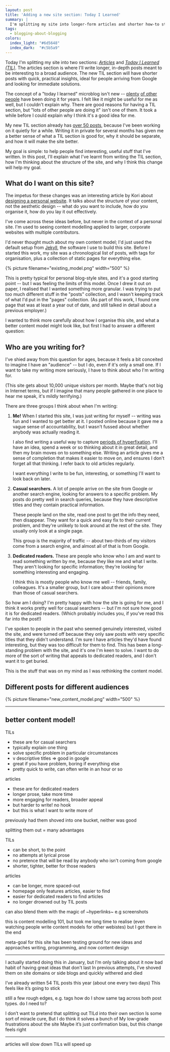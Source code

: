 ```yaml
---
layout: post
title: 'Adding a new site section: Today I Learned'
summary: |
  I'm splitting my site into longer-form articles and shorter how-to style posts, which I hope will make the site better for everyone.
tags:
  - blogging-about-blogging
colors:
  index_light: "#6d5648"
  index_dark:  "#c5b5a9"
---
```

Today I'm splitting my site into two sections: [*Articles*](/articles/) and [*Today I Learned (TIL)*](/til/).
The articles section is where I'll write longer, in-depth posts meant to be interesting to a broad audience.
The new TIL section will have shorter posts with quick, practical insights, ideal for people arriving from Google and looking for immediate solutions.

The concept of a "today I learned" microblog isn't new -- [plenty][simonwillison] [of other][jbranchaud] [people][github] have been doing it for years.
I felt like it might be useful for me as well, but I couldn't explain why.
There are good reasons for having a TIL section, but "lots of other people are doing it" isn't one of them.
It took a while before I could explain why I think it's a good idea for me. 

My new TIL section already has [over 50 posts](/til/), because I've been working on it quietly for a while.
Writing it in private for several months has given me a better sense of what a TIL section is good for, why it should be separate, and how it will make the site better.

My goal is simple: to help people find interesting, useful stuff that I've written.
In this post, I'll explain what I've learnt from writing the TIL section, how I'm thinking about the structure of the site, and why I think this change will help my goal.

[simonwillison]: https://til.simonwillison.net/
[jbranchaud]: https://github.com/jbranchaud/til
[github]: https://github.com/search?type=repositories&q=today+i+learned

## What do I want on this site?

The impetus for these changes was an interesting article by Kori about [designing a personal website][melankorin].
It talks about the structure of your content, not the aesthetic design -- what do you want to include, how do you organise it, how do you lay it out effectively.

I've come across these ideas before, but never in the context of a personal site.
I'm used to seeing content modelling applied to larger, corporate websites with multiple contributors.

I'd never thought much about my own content model; I'd just used the default setup from [Jekyll], the software I use to build this site.
Before I started this work, my site was a chronological list of posts, with tags for organisation, plus a collection of static pages for everything else.

{%
  picture
  filename="existing_model.png"
  width="500"
%}

This is pretty typical for personal blog-style sites, and it's a good starting point -- but I was feeling the limits of this model.
Once I drew it out on paper, I realised that I wanted something more granular.
I was trying to put too much different stuff in the "posts" collection, and I wasn't keeping track of what I'd put in the "pages" collection.
(As part of this work, I found one page that was at least a year out of date, and still talked in detail about a previous employer.)

I wanted to think more carefully about how I organise this site, and what a better content model might look like, but first I had to answer a different question:

[Jekyll]: https://jekyllrb.com/
[melankorin]: https://melankorin.net/blog/2023/06/19/

## Who are you writing for?

I've shied away from this question for ages, because it feels a bit conceited to imagine I have an "audience" -- but I do, even if it's only a small one.
If I want to take my writing more seriously, I have to think about who I'm writing for.

(This site gets about 10,000 unique visitors per month.
Maybe that's not big in Internet terms, but if I imagine that many people gathered in one place to hear me speak, it's mildly terrifying.)

There are three groups I think about when I'm writing:

1.  **Me!**
    When I started this site, I was just writing for myself -- writing was fun and I wanted to get better at it.
    I posted online because it gave me a vague sense of accountability, but I wasn't fussed about whether anybody was actually reading it.
    
    I also find writing a useful way to capture [periods of hyperfixation][hyperfixation].
    I'll have an idea, spend a week or so thinking about it in great detail, and then my brain moves on to something else.
    Writing an article gives me a sense of completion that makes it easier to move on, and ensures I don't forget all that thinking.
    I refer back to old articles regularly.
    
    I want everything I write to be fun, interesting, or something I'll want to look back on later.

2.  **Casual searchers.**
    A lot of people arrive on the site from Google or another search engine, looking for answers to a specific problem.
    My posts do pretty well in search queries, because they have descriptive titles and they contain practical information.
    
    These people land on the site, read one post to get the info they need, then disappear.
    They want for a quick and easy fix to their current problem, and they're unlikely to look around at the rest of the site.
    They usually only look at a single page.
    
    This group is the majority of traffic -- about two-thirds of my visitors come from a search engine, and almost all of that is from Google.

3.  **Dedicated readers.**
    These are people who know who I am and want to read something written by me, because they like me and what I write.
    They aren't looking for specific information; they're looking for something interesting and engaging.
    
    I think this is mostly people who know me well -- friends, family, colleagues.
    It's a smaller group, but I care about their opinions more than those of casual searchers. 

So how am I doing?
I'm pretty happy with how the site is going for me, and I think it works pretty well for casual searchers -- but I'm not sure how good it is for dedicated readers.
(Which probably includes you, if you've read this far into the post!)

I've spoken to people in the past who seemed genuinely interested, visited the site, and were turned off because they only saw posts with very specific titles that they didn't understand.
I'm sure I have articles they'd have found interesting, but they was too difficult for them to find.
This has been a long-standing problem with the site, and it's one I'm keen to solve.
I want to do more of the sort of writing that appeals to dedicated readers, and I don't want it to get buried.

This is the stuff that was on my mind as I was rethinking the content model.

[hyperfixation]: https://wellcomecollection.org/articles/ZRrH3RIAACIAALP5

## Different posts for different audiences

{%
  picture
  filename="new_content_model.png"
  width="500"
%}

---

## better content model!

TILs
  - these are for casual searchers
  - typically explain one thing
  - solve specific problem in particular circumstances
  - v descriptive titles => good in google
  - great if you have problem, boring if everything else
  - pretty quick to write, can often write in an hour or so

articles
  - these are for dedicated readers
  - longer prose, take more time
  - more engaging for readers, broader appeal
  - but harder to write! no hook
  - but this is what I want to write more of
  
previously had them shoved into one bucket, neither was good

splitting them out = many advantages

TILs
  - can be short, to the point
  - no attempts at lyrical prose
  - no pretence that will be read by anybody who isn't coming from google
  - shorter, tighter, better for those readers

articles
  - can be longer, more spaced-out
  - homepage only features articles, easier to find
  - easier for dedicated readers to find articles
  - no longer drowned out by TIL posts

can also blend them with the magic of ~hyperlinks~
e.g screenshots

this is content modelling 101, but took me long time to realise
(even watching people write content models for other webistes)
but I got there in the end

meta-goal for this site has been testing ground for new ideas and approaches
writing, programming, and now content design

---

I actually started doing this in January, but I’m only talking about it now
bad habit of having great ideas that don't last
In previous attempts, I’ve shoved them on site domains or side blogs and quickly withered and died

I’ve already written 54 TIL posts this year (about one every two days)
This feels like it’s going to stick

still a few rough edges, e.g. tags
how do I show same tag across both post types. do I need to?


I don’t want to pretend that splitting out TILd into their own section 
Is some sort of miracle cure, But I do think it solves a bunch of My low-grade frustrations about the site
Maybe it’s just confirmation bias, but this change feels right



---

articles will slow down
TILs will speed up
